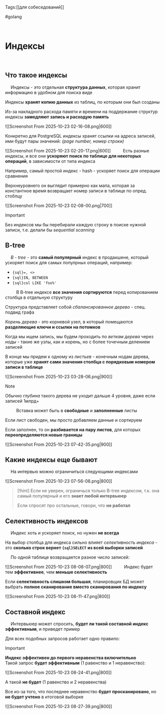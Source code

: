 Tags:[[для собеседований]]

#golang 

 


# Индексы
 
## Что такое индексы
 
Индексы - это отдельная **структура данных**, которая хранит информацию в удобном для поиска виде
 

Индексы **хранят копию данных** из таблиц, по которым они был созданы

Из-за накладного расхода памяти и времени на поддержание структур индексы **замедляют запись и расходую память**

![[Screenshot From 2025-10-23 02-16-08.png|600]]
 

Конкретно для PostgreSQL индексы хранят ссылки на адреса записей, ими будут пары значений:
*(page number, номер строки)*

![[Screenshot From 2025-10-23 02-20-17.png|600]]
 
 
Есть разные индексы, и все они **ускоряют поиск по таблице для некоторых операций**, в зависимости от типа индекса

Например, самый простой индекс - hash - ускоряет поиск для операции сравнения

Верхнеуровнего он выглядит примерно как мапа, которая за константное время возвращает номер записи в таблице по опред. стоблцу

![[Screenshot From 2025-10-23 02-08-00.png|700]]
 

> [!important] 
> Без индексов мы бы перебирали каждую строку в поиске нужной записи, т.е. делали бы *sequential scanning* 
 
 
## B-tree
 
*B - tree* - это **самый популярный** индекс в продакшене, который ускоряет поиск для самых популрных операций, например:

- `{sql}=, <>`
- `{sql}IN, BETWEEN`
- `{sql}col LIKE 'foo%'`

 
 
В B-tree индексе **все значения сортируются** перед копированием столбца в отдельную структуру

Структура представляет собой *сбалансированное дерево* - спец. подвид графа
 
 

*Корень дерева* - это корневой узел, в который помещаются **разделяющие ключи и ссылки на потомков**

Когда мы ищем запись, мы будем проходить по *веткам дерева* через *ноды* - такие же узлы, как и корень, но с более точечным делением записей

В конце мы придем к одному из *листьев* - конечным нодам дерева, которые уже **хранят сами значения столбца с порядковым номером записи в таблице**

![[Screenshot From 2025-10-23 03-28-06.png|900]]


> [!note] 
> Обычно *глубина* такого дерева не  уходит дальше 4 уровня, даже если записей 1млрд+ 

 
 
Вставка может быть в **свободные** и **заполненные** листы

Если лист свободен, мы просто добавляем данные и сортируем 

Если заполнен, то он **разбивается на пару листов**, для которых **переопределяются новые границы**

![[Screenshot From 2025-10-23 07-42-35.png|900]]
 
 
## Какие индексы еще бывают
 
На интервью можно ограничиться следующими индексами

![[Screenshot From 2025-10-23 07-56-08.png|800]]
 
> [!hint] 
> Если не уверен, ограничься только B-tree индексом, т.к. она самый популярный и его **знает любой интервьюер**
> 
> Если спросят про остальные, говори, что **не работал**  
 
 
## Селективность индексов
 
Индекс хоть и ускоряет поиск, но нужен **не всегда**

На выбор столбца для индекса сильно влияет *селективность индекса* - это **сколько строк вернет `{sql}SELECT`** **из всей выборки записей**

 
По одной таблице возвращается разное число записей:

![[Screenshot From 2025-10-23 08-08-07.png|800]]
 
 
Индекс будет тем **эффективнее**, чем **меньше селективность**

Если **селективность слишком большая**, планировщик БД может выбрать **полное сканирование вместо сканирования по индексу**

![[Screenshot From 2025-10-23 08-11-47.png|800]]
 
 
## Составной индекс
 
Интервьюер может спросить, **будет ли такой составной индекс эффективным**, и приведет пример
 

Для всех подобных запросов работает одно правило: 

> [!important] 
> **Индекс эффективен до первого неравенства включительно** 
 
 
Такой запрос **будет эффективным** (1 равенство и 1 неравенство):

![[Screenshot From 2025-10-23 08-24-41.png|800]]
 

А такой **не будет** (1 равенство и 2 неравенства)

Все из-за того, что последнее неравенство **будет просканировано**, но **не будет учтено** в итоговой выборке

![[Screenshot From 2025-10-23 08-27-39.png|800]]
 

